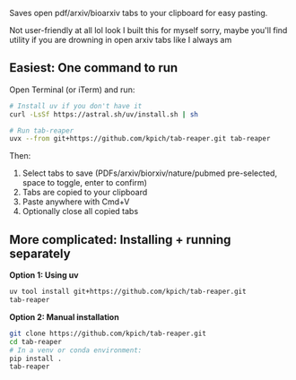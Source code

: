 
Saves open pdf/arxiv/bioarxiv tabs to your clipboard for easy pasting.

Not user-friendly at all lol look I built this for myself sorry, maybe you'll find
utility if you are drowning in open arxiv tabs like I always am

## Easiest: One command to run

Open Terminal (or iTerm) and run:

```bash
# Install uv if you don't have it
curl -LsSf https://astral.sh/uv/install.sh | sh

# Run tab-reaper
uvx --from git+https://github.com/kpich/tab-reaper.git tab-reaper
```

Then:
1. Select tabs to save (PDFs/arxiv/biorxiv/nature/pubmed pre-selected, space to toggle, enter to confirm)
2. Tabs are copied to your clipboard
3. Paste anywhere with Cmd+V
4. Optionally close all copied tabs

## More complicated: Installing + running separately

**Option 1: Using uv**
```bash
uv tool install git+https://github.com/kpich/tab-reaper.git
tab-reaper
```

**Option 2: Manual installation**
```bash
git clone https://github.com/kpich/tab-reaper.git
cd tab-reaper
# In a venv or conda environment:
pip install .
tab-reaper
```
